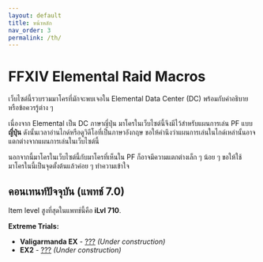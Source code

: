 ```yaml
---
layout: default
title: หน้าหลัก
nav_order: 3
permalink: /th/
---
```


# FFXIV Elemental Raid Macros

เว็บไซต์นี้รวบรวมมาโครที่มักจะพบเจอใน Elemental Data Center (DC) พร้อมกับคำอธิบายหรือข้อควรรู้ต่าง ๆ

เนื่องจาก Elemental เป็น DC ภาษาญี่ปุ่น มาโครในเว็บไซต์นี้จึงมีไว้สำหรับแผนการเล่น PF แบบ**ญี่ปุ่น**
ดังนั้นเวลาอ่านไกด์หรือดูวิดีโอที่เป็นภาษาอังกฤษ ขอให้คำนึงว่าแผนการเล่นในไกด์เหล่านั้นอาจแตกต่างจากแผนการเล่นในเว็บไซต์นี้

นอกจากนี้มาโครในเว็บไซต์นี้กับมาโครที่เห็นใน PF ก็อาจมีความแตกต่างเล็ก ๆ น้อย ๆ
ขอให้ใช้มาโครในนี้เป็นจุดตั้งต้นแล้วค่อย ๆ ทำความเข้าใจ

## คอนเทนท์ปัจจุบัน (แพทช์ 7.0)

Item level สูงที่สุดในแพทช์นี้คือ **iLvl 710**.

**Extreme Trials:**
- **Valigarmanda EX** - [???]({{site.baseurl}}/7.0_dawntrail/extreme_trials/valigarmanda) *(Under construction)*
- **EX2** - [???]({{site.baseurl}}/7.0_dawntrail/extreme_trials/ex2) *(Under construction)*

<script data-goatcounter="https://tuufless.goatcounter.com/count"
        async src="//gc.zgo.at/count.js"></script>
